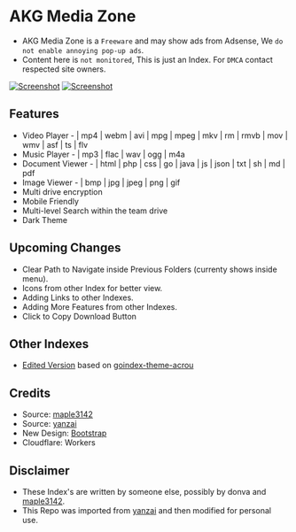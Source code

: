 # AKG Media Zone

* AKG Media Zone is a `Freeware` and may show ads from Adsense, We `do not enable annoying pop-up ads`.
* Content here is `not monitored`, This is just an Index. For `DMCA` contact respected site owners.


[![Screenshot](https://i.imgur.com/ms5B3Qn.jpeg)](https://bit.ly/AKG_Media_Zone)
[![Screenshot](https://i.imgur.com/wOBs6cO.jpeg)](https://bit.ly/AKG_Media_Zone)


## Features

* Video Player - | mp4 | webm | avi | mpg | mpeg | mkv | rm | rmvb | mov | wmv | asf | ts | flv
* Music Player - | mp3 | flac | wav | ogg | m4a
* Document Viewer - | html | php | css | go | java | js | json | txt | sh | md | pdf
* Image Viewer - | bmp | jpg | jpeg | png | gif
* Multi drive encryption
* Mobile Friendly
* Multi-level Search within the team drive
* Dark Theme


## Upcoming Changes

* Clear Path to Navigate inside Previous Folders (currenty shows inside menu).
* Icons from other Index for better view.
* Adding Links to other Indexes.
* Adding More Features from other Indexes.
* Click to Copy Download Button


## Other Indexes

* [Edited Version](https://gist.github.com/akgandhi23700/cf44771ed4de16fca6ec5ae7bbd818ca) based on [goindex-theme-acrou](https://github.com/Achrou/goindex-theme-acrou)


## Credits

* Source: [maple3142](https://github.com/maple3142/GDIndex)
* Source: [yanzai](https://github.com/yanzai/goindex)
* New Design: [Bootstrap](https://getbootstrap.com)
* Cloudflare: Workers


## Disclaimer

* These Index's are written by someone else, possibly by donva and [maple3142](https://github.com/maple3142/GDIndex).
* This Repo was imported from [yanzai](https://github.com/yanzai/goindex) and then modified for personal use.
